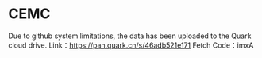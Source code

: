 # CEMC
Due to github system limitations, the data has been uploaded to the Quark cloud drive.
Link：https://pan.quark.cn/s/46adb521e171
Fetch Code：imxA
